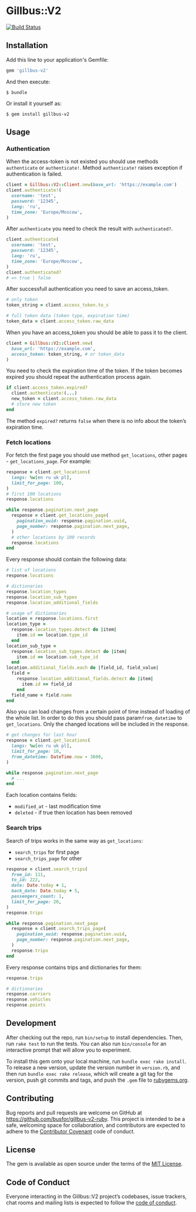 # Gillbus::V2

[![Build Status](https://travis-ci.com/busfor/gillbus-v2-ruby.svg?branch=master)](https://travis-ci.com/busfor/gillbus-v2-ruby)

## Installation

Add this line to your application's Gemfile:

```ruby
gem 'gillbus-v2'
```

And then execute:

    $ bundle

Or install it yourself as:

    $ gem install gillbus-v2

## Usage

### Authentication

When the access-token is not existed you should use methods `authenticate` or `authenticate!`. Method `authenticate!` raises exception if authentication is failed.

```ruby
client = Gillbus::V2::Client.new(base_url: 'https://example.com')
client.authenticate!(
  username: 'test',
  password: '12345',
  lang: 'ru',
  time_zone: 'Europe/Moscow',
)
```

After `authenticate` you need to check the result with `authenticated?`.

```ruby
client.authenticate(
  username: 'test',
  password: '12345',
  lang: 'ru',
  time_zone: 'Europe/Moscow',
)
client.authenticated?
# => true | false
```

After successfull authentication you need to save an access_token.

```ruby
# only token
token_string = client.access_token.to_s

# full token data (token type, expiration time)
token_data = client.access_token.raw_data
```

When you have an access_token you should be able to pass it to the client.

```ruby
client = Gillbus::V2::Client.new(
  base_url: 'https://example.com',
  access_token: token_string, # or token_data
)
```

You need to check the expiration time of the token. If the token becomes expired you should repeat the authentication process again.

```ruby
if client.access_token.expired?
  client.authenticate!(...)
  new_token = client.access_token.raw_data
  # store new token
end
```

The method `expired?` returns `false` when there is no info about the token’s expiration time.

### Fetch locations

For fetch the first page you should use method `get_locations`, other pages - `get_locations_page`. For example:

```ruby
response = client.get_locations(
  langs: %w[en ru uk pl],
  limit_for_page: 100,
)
# first 100 locations
response.locations

while response.pagination.next_page
  response = client.get_locations_page(
    pagination_uuid: response.pagination.uuid,
    page_number: response.pagination.next_page,
  )
  # other locations by 100 records
  response.locations
end
```

Every response should contain the following data:

```ruby
# list of locations
response.locations

# dictionaries
response.location_types
response.location_sub_types
response.location_additional_fields

# usage of dictionaries
location = response.locations.first
location_type =
  response.location_types.detect do |item|
    item.id == location.type_id
  end
location_sub_type =
  response.location_sub_types.detect do |item|
    item.id == location.sub_type_id
  end
location.additional_fields.each do |field_id, field_value|
  field =
    response.location_additional_fields.detect do |item|
      item.id == field_id
    end
  field_name = field.name
end
```

Also you can load changes from a certain point of time instead of loading of the whole list. In order to do this you should pass param`from_datetime` to `get_locations`. Only the changed locations will be included in the response.

```ruby
# get changes for last hour
response = client.get_locations(
  langs: %w[en ru uk pl],
  limit_for_page: 10,
  from_datetime: DateTime.now - 3600,
)

while response.pagination.next_page
  # ...
end
```

Each location contains fields:

- `modified_at` - last modification time
- `deleted` - if true then location has been removed

### Search trips

Search of trips works in the same way as `get_locations`:

- `search_trips` for first page
- `search_trips_page` for other

```ruby
response = client.search_trips(
  from_id: 111,
  to_id: 222,
  date: Date.today + 1,
  back_date: Date.today + 5,
  passengers_count: 1,
  limit_for_page: 20,
)
response.trips

while response.pagination.next_page
  response = client.search_trips_page(
    pagination_uuid: response.pagination.uuid,
    page_number: response.pagination.next_page,
  )
  response.trips
end
```

Every response contains trips and dictionaries for them:

```ruby
response.trips

# dictionaries
response.carriers
response.vehicles
response.points
```

## Development

After checking out the repo, run `bin/setup` to install dependencies. Then, run `rake test` to run the tests. You can also run `bin/console` for an interactive prompt that will allow you to experiment.

To install this gem onto your local machine, run `bundle exec rake install`. To release a new version, update the version number in `version.rb`, and then run `bundle exec rake release`, which will create a git tag for the version, push git commits and tags, and push the `.gem` file to [rubygems.org](https://rubygems.org).

## Contributing

Bug reports and pull requests are welcome on GitHub at https://github.com/busfor/gillbus-v2-ruby. This project is intended to be a safe, welcoming space for collaboration, and contributors are expected to adhere to the [Contributor Covenant](http://contributor-covenant.org) code of conduct.

## License

The gem is available as open source under the terms of the [MIT License](https://opensource.org/licenses/MIT).

## Code of Conduct

Everyone interacting in the Gillbus::V2 project’s codebases, issue trackers, chat rooms and mailing lists is expected to follow the [code of conduct](https://github.com/busfor/gillbus-v2-ruby/blob/master/CODE_OF_CONDUCT.md).
